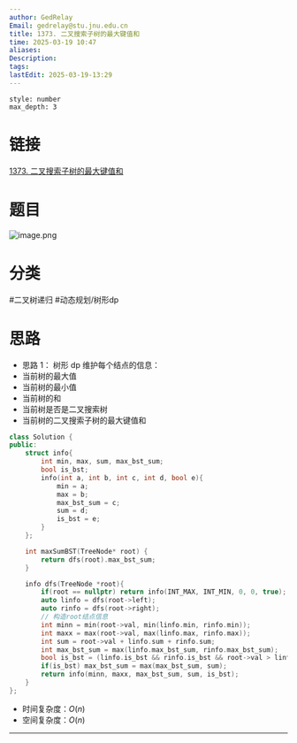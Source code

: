 ```yaml
---
author: GedRelay
Email: gedrelay@stu.jnu.edu.cn
title: 1373. 二叉搜索子树的最大键值和
time: 2025-03-19 10:47
aliases: 
Description: 
tags: 
lastEdit: 2025-03-19-13:29
---
```


```toc
style: number
max_depth: 3
```

# 链接
[1373. 二叉搜索子树的最大键值和](https://leetcode.cn/problems/maximum-sum-bst-in-binary-tree/) 

# 题目
![image.png](https://ged-pic-bed.oss-cn-guangzhou.aliyuncs.com/img/202503191048906.png)


# 分类
#二叉树递归 #动态规划/树形dp 

# 思路
- 思路 1：
树形 dp
维护每个结点的信息：
- 当前树的最大值
- 当前树的最小值
- 当前树的和
- 当前树是否是二叉搜索树
- 当前树的二叉搜索子树的最大键值和


```cpp
class Solution {
public:
    struct info{
        int min, max, sum, max_bst_sum;
        bool is_bst;
        info(int a, int b, int c, int d, bool e){
            min = a;
            max = b;
            max_bst_sum = c;
            sum = d;
            is_bst = e;
        }
    };

    int maxSumBST(TreeNode* root) {
        return dfs(root).max_bst_sum;
    }

    info dfs(TreeNode *root){
        if(root == nullptr) return info(INT_MAX, INT_MIN, 0, 0, true);
        auto linfo = dfs(root->left);
        auto rinfo = dfs(root->right);
        // 构造root结点信息
        int minn = min(root->val, min(linfo.min, rinfo.min));
        int maxx = max(root->val, max(linfo.max, rinfo.max));
        int sum = root->val + linfo.sum + rinfo.sum;
        int max_bst_sum = max(linfo.max_bst_sum, rinfo.max_bst_sum);
        bool is_bst = (linfo.is_bst && rinfo.is_bst && root->val > linfo.max && root->val < rinfo.min);
        if(is_bst) max_bst_sum = max(max_bst_sum, sum);
        return info(minn, maxx, max_bst_sum, sum, is_bst);
    }
};
```


- 时间复杂度：${O\left( n \right)  }$ 
- 空间复杂度：${O\left( n \right)  }$ 


---

